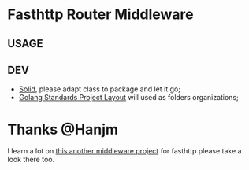 # Fasthttp Router Middleware

## USAGE



## DEV

* [Solid](https://scotch.io/bar-talk/s-o-l-i-d-the-first-five-principles-of-object-oriented-design), please adapt class to package and let it go;
* [Golang Standards Project Layout](https://github.com/golang-standards/project-layout) will used as folders organizations;


# Thanks @Hanjm

I learn a lot on [this another middleware project](https://github.com/hanjm/fasthttpmiddleware) for fasthttp please take a look there too.
